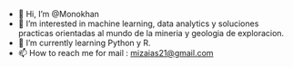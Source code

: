 - 👋 Hi, I’m @Monokhan
- 👀 I’m interested in machine learning, data analytics y soluciones practicas orientadas al mundo de la mineria y geologia de exploracion.
- 🌱 I’m currently learning  Python  y R.
- 📫 How to reach me  for mail : mizaias21@gmail.com

<!---
Monokhan/Monokhan is a ✨ special ✨ repository because its `README.md` (this file) appears on your GitHub profile.
You can click the Preview link to take a look at your changes.
--->
